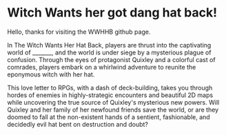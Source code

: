 # Witch Wants her got dang hat back!

Hello, thanks for visiting the WWHHB github page.

In The Witch Wants Her Hat Back, players are thrust into the captivating world of _______, and the world is under siege by a mysterious plague of confusion. Through the eyes of protagonist Quixley and a colorful cast of comrades, players embark on a whirlwind adventure to reunite the eponymous witch with her hat.

This love letter to RPGs, with a dash of deck-building, takes you through hordes of enemies in highly-strategic encounters and beautiful 2D maps while uncovering the true source of Quixley's mysterious new powers. Will Quixley and her family of her newfound friends save the world, or are they doomed to fall at the non-existent hands of a sentient, fashionable, and decidedly evil hat bent on destruction and doubt?
